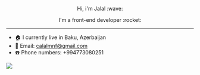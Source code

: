 <div id="header" align="center">
  <p>Hi, i'm Jalal :wave:</p>
  <p>I'm a front-end developer :rocket:</p>
  <div>
  </div>
  

</div>

<hr/>

- :house: I currently live in Baku, Azerbaijan
- :email: Email: calalmnf@gmail.com
- :phone: Phone numbers: +994773080251



![](https://komarev.com/ghpvc/?username=jalalbmnf&style=for-the-badge&color=blueviolet&align=center)



